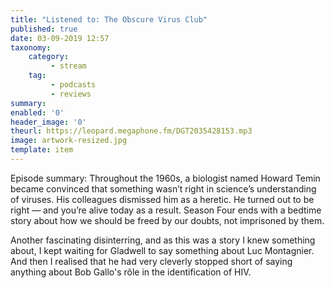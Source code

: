 ```yaml
---
title: "Listened to: The Obscure Virus Club"
published: true
date: 03-09-2019 12:57
taxonomy:
    category:
         - stream
    tag:
         - podcasts
         - reviews
summary:
enabled: '0'
header_image: '0'
theurl: https://leopard.megaphone.fm/DGT2035428153.mp3
image: artwork-resized.jpg
template: item
---
```

 
Episode summary: Throughout the 1960s, a biologist named Howard Temin became convinced that something wasn’t right in science’s understanding of viruses. His colleagues dismissed him as a heretic. He turned out to be right — and you’re alive today as a result. Season Four ends with a bedtime story about how we should be freed by our doubts, not imprisoned by them.

Another fascinating disinterring, and as this was a story I knew something about, I kept waiting for Gladwell to say something about Luc Montagnier. And then I realised that he had very cleverly stopped short of saying anything about Bob Gallo's rôle in the identification of HIV.